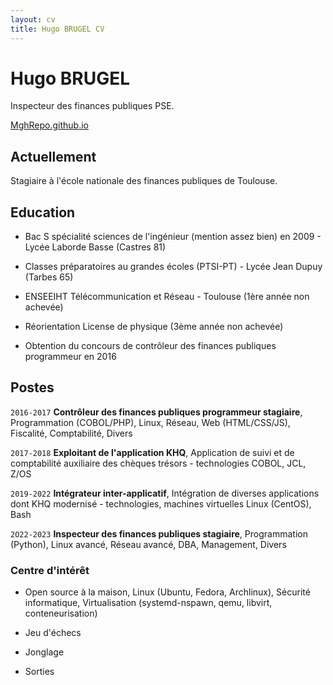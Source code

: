 ```yaml
---
layout: cv
title: Hugo BRUGEL CV
---
```

# Hugo BRUGEL
Inspecteur des finances publiques PSE.

<div id="webaddress">
<a href="MghRepo.github.io">MghRepo.github.io</a>

## Actuellement

Stagiaire à l'école nationale des finances publiques de Toulouse.

## Education

- Bac S spécialité sciences de l'ingénieur (mention assez bien) en 2009 - Lycée Laborde Basse (Castres 81)

- Classes préparatoires au grandes écoles (PTSI-PT) - Lycée Jean Dupuy (Tarbes 65)

- ENSEEIHT Télécommunication et Réseau - Toulouse (1ère année non achevée)

- Réorientation License de physique (3ème année non achevée)

- Obtention du concours de contrôleur des finances publiques programmeur en 2016

## Postes

`2016-2017`
__Contrôleur des finances publiques programmeur stagiaire__, Programmation (COBOL/PHP), Linux, Réseau, Web (HTML/CSS/JS), Fiscalité, Comptabilité, Divers

`2017-2018`
__Exploitant de l'application KHQ__, Application de suivi et de comptabilité auxiliaire des chèques trésors - technologies COBOL, JCL, Z/OS

`2019-2022`
__Intégrateur inter-applicatif__, Intégration de diverses applications dont KHQ modernisé - technologies, machines virtuelles Linux (CentOS), Bash

`2O22-2023`
__Inspecteur des finances publiques stagiaire__, Programmation (Python), Linux avancé, Réseau avancé, DBA, Management, Divers

### Centre d'intérêt

* Open source à la maison, Linux (Ubuntu, Fedora, Archlinux), Sécurité informatique, Virtualisation (systemd-nspawn, qemu, libvirt, conteneurisation)

* Jeu d'échecs

* Jonglage

* Sorties

<!-- ### Footer

Last updated: Décembre 2022 -->


